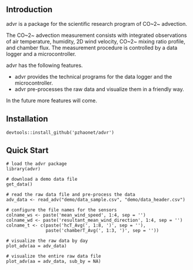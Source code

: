 ## Introduction

advr is a package for the scientific research program of CO~2~ advection. 

The CO~2~ advection measurement consists with integrated observations of air temperature, humidity, 2D wind velocity, CO~2~ mixing ratio profile, and chamber flux. The measurement procedure is controlled by a data logger and a microcontroller.

advr has the following features.

- advr provides the technical programs for the data logger and the microcontroller.
- advr pre-processes the raw data and visualize them in a friendly way.

In the future more features will come.

## Installation

```{r}
devtools::install_github('pzhaonet/advr')
```

## Quick Start

```{r}
# load the advr package
library(advr)

# download a demo data file
get_data()

# read the raw data file and pre-process the data
adv_data <- read_adv("demo/data_sample.csv", "demo/data_header.csv")

# configure the file names for the sensors
colname_ws <- paste('mean_wind_speed', 1:4, sep = '')
colname_wd <- paste('resultant_mean_wind_direction', 1:4, sep = '')
colname_t <- c(paste('hcT_Avg(', 1:8, ')', sep = ''), 
               paste('chamberT_Avg(', 1:3, ')', sep = ''))

# visualize the raw data by day
plot_adv(aa = adv_data)

# visualize the entire raw data file 
plot_adv(aa = adv_data, sub_by = NA)
```


